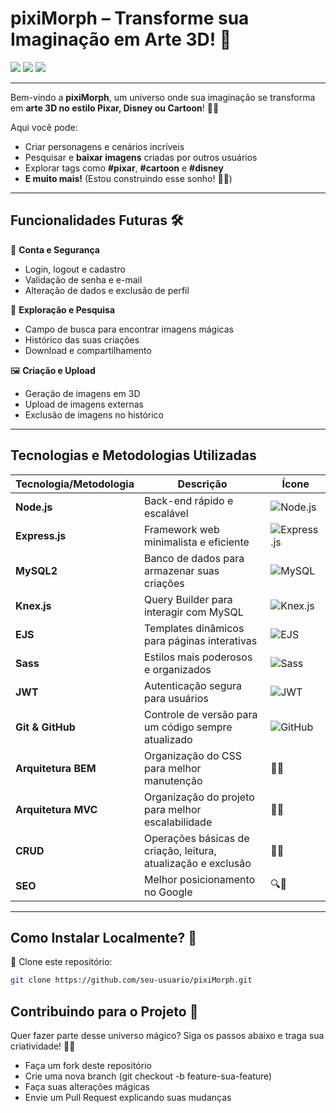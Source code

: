 # **pixiMorph** – Transforme sua Imaginação em Arte 3D! 💜

<div align="start">
  <img src="https://img.shields.io/badge/Pixar-3D%20Magic-8A2BE2?style=for-the-badge&logo=adobe&logoColor=white">
  <img src="https://img.shields.io/badge/Disney-Fantasy%20World-8A2BE2?style=for-the-badge&logo=disney&logoColor=white">
  <img src="https://img.shields.io/badge/Cartoon%20Network-Animated%20Fun-8A2BE2?style=for-the-badge&logo=cartoonnetwork&logoColor=white">
</div>

---

Bem-vindo a **pixiMorph**, um universo onde sua imaginação se transforma em **arte 3D no estilo Pixar, Disney ou Cartoon**! 🎨💜  

Aqui você pode:

- Criar personagens e cenários incríveis  
- Pesquisar e **baixar imagens** criadas por outros usuários  
- Explorar tags como **#pixar**, **#cartoon** e **#disney**  
- **E muito mais!** (Estou construindo esse sonho! 🚀💜)  

---

## **Funcionalidades Futuras** 🛠️  

🔐 **Conta e Segurança**  
- Login, logout e cadastro  
- Validação de senha e e-mail  
- Alteração de dados e exclusão de perfil  

🔎 **Exploração e Pesquisa**  
- Campo de busca para encontrar imagens mágicas  
- Histórico das suas criações  
- Download e compartilhamento  

🖼️ **Criação e Upload**  
- Geração de imagens em 3D  
- Upload de imagens externas  
- Exclusão de imagens no histórico  

---

## **Tecnologias e Metodologias Utilizadas**  

| **Tecnologia/Metodologia** | **Descrição** | **Ícone** |
|----------------------|-----------------|----------------|
| **Node.js** | Back-end rápido e escalável | ![Node.js](https://img.shields.io/badge/Node.js-8A2BE2?style=for-the-badge&logo=node.js&logoColor=white) |
| **Express.js** | Framework web minimalista e eficiente | ![Express.js](https://img.shields.io/badge/Express.js-8A2BE2?style=for-the-badge&logo=express&logoColor=white) |
| **MySQL2** | Banco de dados para armazenar suas criações | ![MySQL](https://img.shields.io/badge/MySQL-8A2BE2?style=for-the-badge&logo=mysql&logoColor=white) |
| **Knex.js** | Query Builder para interagir com MySQL | ![Knex.js](https://img.shields.io/badge/Knex.js-8A2BE2?style=for-the-badge&logo=knex&logoColor=white) |
| **EJS** | Templates dinâmicos para páginas interativas | ![EJS](https://img.shields.io/badge/EJS-8A2BE2?style=for-the-badge) |
| **Sass** | Estilos mais poderosos e organizados | ![Sass](https://img.shields.io/badge/Sass-8A2BE2?style=for-the-badge&logo=sass&logoColor=white) |
| **JWT** | Autenticação segura para usuários | ![JWT](https://img.shields.io/badge/JWT-8A2BE2?style=for-the-badge&logo=jsonwebtokens) |
| **Git & GitHub** | Controle de versão para um código sempre atualizado | ![GitHub](https://img.shields.io/badge/GitHub-8A2BE2?style=for-the-badge&logo=github) |
| **Arquitetura BEM** | Organização do CSS para melhor manutenção | 🎨💜 |
| **Arquitetura MVC** | Organização do projeto para melhor escalabilidade | 📂💜 |
| **CRUD** | Operações básicas de criação, leitura, atualização e exclusão | 🔄💜 |
| **SEO** | Melhor posicionamento no Google | 🔍💜 |

---

## **Como Instalar Localmente?** 💜 

🔽 Clone este repositório:
```bash
git clone https://github.com/seu-usuario/pixiMorph.git
```

## **Contribuindo para o Projeto** 🤝

Quer fazer parte desse universo mágico? Siga os passos abaixo e traga sua criatividade! 🚀💜

- Faça um fork deste repositório
- Crie uma nova branch (git checkout -b feature-sua-feature)
- Faça suas alterações mágicas
- Envie um Pull Request explicando suas mudanças

